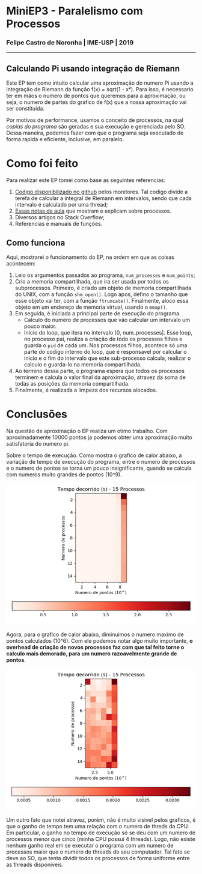 # MiniEP3 - Paralelismo com Processos
### Felipe Castro de Noronha | IME-USP | 2019

---

## Calculando Pi usando integração de Riemann

Este EP tem como intuito calcular uma aproximação do numero Pi usando a integração de Riemann da função f(x) = sqrt(1 - x²). Para isso, é necessario ter em mãos o numero de pontos que queremos para a aproximação, ou seja, o numero de partes do grafico de f(x) que a nossa aproximação vai ser constituida.

Por motivos de performance, usamos o conceito de processos, na qual *copias do programa* são geradas e sua execução e gerenciada pelo SO. Dessa maneira, podemos fazer com que o programa seja executado de forma rapida e eficiente, inclusive, em paralelo.

# Como foi feito

Para realizar este EP tomei como base as seguintes referencias:

1. [Codigo disponibilizado no github](https://github.com/matheustavares/pi/blob/master/pi.c) pelos monitores. Tal codigo divide a terefa de calcular a integral de Riemann em intervalos, sendo que cada intervalo é calculado por uma thread;
2. [Essas notas de aula](http://www.cs.uni.edu/~fienup/cs143f00/course-notes,-in-class-activitie/lec4_8-31-00.lwp/odyframe.htm) que mostram e explicam sobre processos.
3. Diversos artigos no Stack Overflow;
4. Referencias e manuais de funções.

## Como funciona

Aqui, mostrarei o funcionamento do EP, na ordem em que as coisas acontecem:

1. Leio os argumentos passados ao programa, `num_processes` e `num_points`;
2. Crio a memoria compartilhada, que ira ser usada por todos os subprocessos. Primeiro, é criado um objeto de memoria compartilhada do UNIX, com a função `shm_open()`. Logo apos, defino o tamanho que esse objeto vai ter, com a função `ftruncate()`. Finalmente, aloco essa objeto em um endereço de memoria virtual, usando o `mmap()`.
3. Em seguida, é iniciada a principal parte de execução do programa.
    - Calculo do numero de processos que vão calcular um intervalo um pouco maior.
    - Inicio do loop, que itera no intervalo [0, num_processes]. Esse loop, no processo pai, realiza a criação de todo os processos filhos e guarda o `pid` de cada um. Nos processos filhos, acontece só uma parte do codigo interno do loop, que é responsavel por calcular o inicio e o fim do intervalo que este sub-processo calcula, realizar o calculo e guarda-lo na memoria compartilhada.
4. Ao termino dessa parte, o programa espera que todos os processos terminem e calcula o valor final da aproximação, atravez da soma de todas as posições da memoria compartilhada.
5. Finalmente, é realizada a limpeza dos recursos alocados.

# Conclusões

Na questão de aproximação o EP realiza um otimo trabalho. Com aproximadamente 10000 pontos ja podemos obter uma aproximação muito satisfatoria do numero pi.

Sobre o tempo de execução. Como mostra o grafico de calor abaixo, a variação de tempo de execução do programa, entre o numero de processos e o numero de pontos se torna um pouco insignificante, quando se calcula com numeros muito grandes de pontos (10^9).

![](tempo_9.png)  

Agora, para o grafico de calor abaixo, diminuimos o numero maximo de pontos calculados (10^6). Com ele podemos notar algo muito importante, **o overhead de criação de novos processos faz com que tal feito torne o calculo mais demorado, para um numero razoavelmente grande de pontos**.

![](tempo_6.png)

Um outro fato que notei atravez, porém, não é muito visivel pelos graficos, é que o ganho de tempo tem uma relação com o numero de threds da CPU. Em particular, o ganho no tempo de execução só se deu com um numero de processos menor que cinco (minha CPU possui 4 threads). Logo, não existe nenhum ganho real em se executar o programa com um numero de processos maior que o numero de threads do seu computador. Tal fato se deve ao SO, que tenta dividir todos os processos de forma uniforme entre as threads disponiveis.
